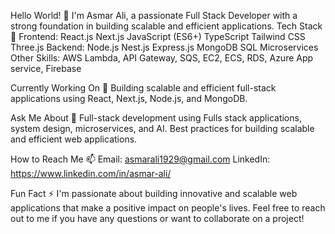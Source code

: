 

Hello World! 👋
I'm Asmar Ali, a passionate Full Stack Developer with a strong foundation in building scalable and efficient applications.
Tech Stack 🚀
Frontend:
React.js
Next.js
JavaScript (ES6+)
TypeScript
Tailwind CSS
Three.js
Backend:
Node.js
Nest.js
Express.js
MongoDB
SQL
Microservices 
Other Skills:
AWS Lambda, API Gateway, SQS, EC2, ECS, RDS, Azure App service, Firebase

Currently Working On 🔭
Building scalable and efficient full-stack applications using React, Next.js, Node.js, and MongoDB.


Ask Me About 💬
Full-stack development using Fulls stack applications, system design, microservices, and AI.
Best practices for building scalable and efficient web applications.

How to Reach Me 📫
Email: asmarali1929@gmail.com
LinkedIn: https://www.linkedin.com/in/asmar-ali/

Fun Fact ⚡
I'm passionate about building innovative and scalable web applications that make a positive impact on people's lives.
Feel free to reach out to me if you have any questions or want to collaborate on a project!
